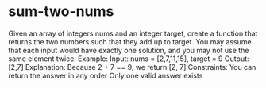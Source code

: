 # sum-two-nums
Given an array of integers nums and an integer target, create a function that returns the two numbers such that they add up to target.
You may assume that each input would have exactly one solution, and you may not use the
same element twice.
Example:
Input: nums = [2,7,11,15], target = 9
Output: [2,7]
Explanation: Because 2 + 7 == 9, we return [2, 7]
Constraints:
You can return the answer in any order
Only one valid answer exists
